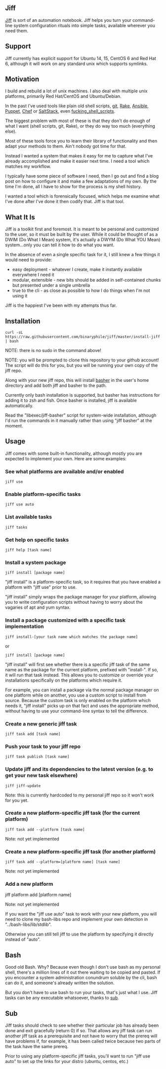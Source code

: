 ## Jiff

[Jiff] is sort of an automation notebook.  Jiff helps you turn your
command-line system configuration rituals into simple tasks, available
wherever you need them.

## Support

Jiff currently has explicit support for Ubuntu 14, 15, CentOS 6 and Red
Hat 6, although it will work on any standard unix which supports
symlinks.

## Motivation

I build and rebuild a lot of unix machines.  I also deal with multiple
unix platforms, primarily Red Hat/CentOS and Ubuntu/Debian.

In the past I've used tools like plain old shell scripts, [git], [Rake],
[Ansible], [Puppet], [Chef] or [SaltStack], even
[fucking_shell_scripts].

The biggest problem with most of these is that they don't do enough of
what I want (shell scripts, git, Rake), or they do way too much
(everything else).

Most of these tools force you to learn their library of functionality
and then adapt your methods to them.  Ain't nobody got time for that.

Instead I wanted a system that makes it easy for me to capture what I've
already accomplished and make it easier next time.  I need a tool which
matches my workflow.

I typically have some piece of software I need, then I go out and find a
blog post on how to configure it and make a few adaptations of my own.
By the time I'm done, all I have to show for the process is my shell
history.

I wanted a tool which is forensically focused, which helps me examine
what I've done after I've done it then codify that.  Jiff is that tool.

## What It Is

Jiff is a toolkit first and foremost.  It is meant to be personal and
customized to the user, so it must be built by the user.  While it could
be thought of as a DWIM (Do What I Mean) system, it's actually a DWYM
(Do What YOU Mean) system...only you can tell it how to do what you
want.

In the absence of even a single specific task for it, I still knew
a few things it would need to provide:

- easy deployment - whatever I create, make it instantly available
  everywhere I need it
- modular, extensible - new bits should be added in self-contained
  chunks but presented under a single umbrella
- true to the cli - as close as possible to how I do things when I'm not
  using it

Jiff is the happiest I've been with my attempts thus far.

## Installation

    curl -sL https://raw.githubusercontent.com/binaryphile/jiff/master/install-jiff | bash

NOTE: there is no sudo in the command above!

NOTE: you will be prompted to clone this repository to your github
account!  The script will do this for you, but you will be running your
own copy of the jiff repo.

Along with your new jiff repo, this will install [basher] in the user's
home directory and add both jiff and basher to the path.

Currently only bash installation is supported, but basher has
instructions for adding it to zsh and fish.  Once basher is installed,
jiff is available automatically.

Read the "libexec/jiff-basher" script for system-wide installation,
although I'd run the commands in it manually rather than using "jiff
basher" at the moment.

## Usage

Jiff comes with some built-in functionality, although mostly you are
expected to implement your own.  Here are some examples:

### See what platforms are available and/or enabled

    jiff use

### Enable platform-specific tasks

    jiff use auto

### List available tasks

    jiff tasks

### Get help on specific tasks

    jiff help [task name]

### Install a system package

    jiff install [package name]

"jiff install" is a platform-specific task, so it requires that you have
enabled a platform with "jiff use" prior to use.

"jiff install" simply wraps the package manager for your platform,
allowing you to write configuration scripts without having to worry
about the vagaries of apt and yum syntax.

### Install a package customized with a specific task implementation

    jiff install-[your task name which matches the package name]

or

    jiff install [package name]

"jiff install" will first see whether there is a specific jiff task of
the same name as the package for the current platform, prefixed with
"install-".  If so, it will run that task instead.  This allows you to
customize or override your installations specifically on the platforms
which require it.

For example, you can install a package via the normal package manager on
one platform while on another, you use a custom script to install from
source.  Because the custom task is only enabled on the platform which
needs it, "jiff install" picks up on that fact and uses the appropriate
method, without having to use your command-line syntax to tell the
difference.

### Create a new generic jiff task

    jiff task add [task name]

### Push your task to your jiff repo

    jiff task publish [task name]

### Update jiff and its dependencies to the latest version (e.g. to get your new task elsewhere)

    jiff jiff-update

Note: this is currently hardcoded to my personal jiff repo so it won't
work for you yet.

### Create a new platform-specific jiff task (for the current platform)

    jiff task add --platform [task name]

Note: not yet implemented

### Create a new platform-specific jiff task (for another platform)

    jiff task add --platform=[platform name] [task name]

Note: not yet implemented

### Add a new platform

   jiff platform add [platform name]

Note: not yet implemented

If you want the "jiff use auto" task to work with your new platform, you
will need to clone my bash-libs repo and implement your own detection in
"../bash-libs/lib/stdlib".

Otherwise you can still tell jiff to use the platform by specifying it
directly instead of "auto".

## Bash

Good old Bash.  Why?  Because even though I don't use bash as my
personal shell, there's a million lines of it out there waiting to be
copied and pasted.  If you encounter a system administration conundrum
soluble by the cli, bash can do it, and someone's already written the
solution.

But you don't have to use bash to run your tasks, that's just what I
use.  Jiff tasks can be any executable whatsoever, thanks to [sub].

## Sub

Jiff tasks should check to see whether their particular job has already
been done and exit gracefully (return 0) if so.  That allows any jiff
task can run another jiff task as a prerequisite and not have to worry
that the prereq will have problems if, for example, it has been called
twice because two parts of the task have the same prereq.

Prior to using any platform-specific jiff tasks, you'll want to run
"jiff use auto" to set up the links for your distro (ubuntu, centos,
etc.)

[jiff]: https://github.com/binaryphile/jiff
[git]: https://git-scm.com/
[rake]: http://docs.seattlerb.org/rake/
[ansible]: http://www.ansible.com/
[puppet]: https://puppetlabs.com/
[chef]: https://www.chef.io/
[saltstack]: https://saltstack.com/
[fucking_shell_scripts]: https://github.com/brandonhilkert/fucking_shell_scripts
[basher]: https://github.com/basherpm/basher
[sub]: https://github.com/basecamp/sub
